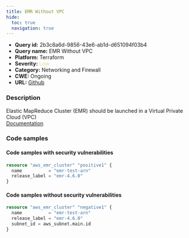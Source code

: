 ```yaml
---
title: EMR Without VPC
hide:
  toc: true
  navigation: true
---
```


<style>
  .highlight .hll {
    background-color: #ff171742;
  }
  .md-content {
    max-width: 1100px;
    margin: 0 auto;
  }
</style>

-   **Query id:** 2b3c8a6d-9856-43e6-ab1d-d651094f03b4
-   **Query name:** EMR Without VPC
-   **Platform:** Terraform
-   **Severity:** <span style="color:#edd57e">Low</span>
-   **Category:** Networking and Firewall
-   **CWE:** Ongoing
-   **URL:** [Github](https://github.com/DataDog/kics/tree/master/assets/queries/terraform/aws/emr_without_vpc)

### Description
Elastic MapReduce Cluster (EMR) should be launched in a Virtual Private Cloud (VPC)<br>
[Documentation](https://registry.terraform.io/providers/hashicorp/aws/latest/docs/resources/emr_cluster#subnet_id)

### Code samples
#### Code samples with security vulnerabilities
```tf title="Positive test num. 1 - tf file" hl_lines="1"
resource "aws_emr_cluster" "positive1" {
  name          = "emr-test-arn"
  release_label = "emr-4.6.0"
}

```


#### Code samples without security vulnerabilities
```tf title="Negative test num. 1 - tf file"
resource "aws_emr_cluster" "negative1" {
  name          = "emr-test-arn"
  release_label = "emr-4.6.0"
  subnet_id = aws_subnet.main.id
}

```
